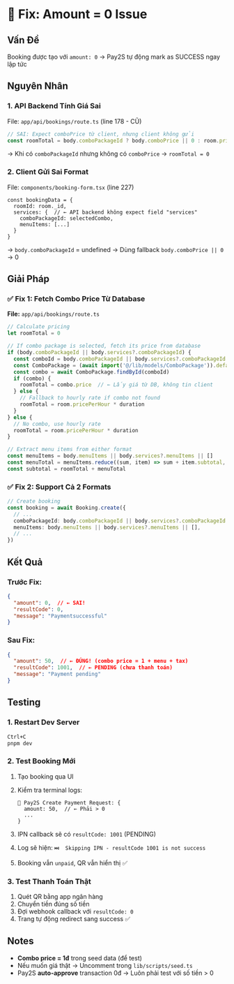 # 🐛 Fix: Amount = 0 Issue

## Vấn Đề
Booking được tạo với `amount: 0` → Pay2S tự động mark as SUCCESS ngay lập tức

## Nguyên Nhân

### 1. **API Backend Tính Giá Sai**

File: `app/api/bookings/route.ts` (line 178 - CŨ)

```typescript
// SAI: Expect comboPrice từ client, nhưng client không gửi
const roomTotal = body.comboPackageId ? body.comboPrice || 0 : room.pricePerHour * duration
```

→ Khi có `comboPackageId` nhưng không có `comboPrice` → `roomTotal = 0`

### 2. **Client Gửi Sai Format**

File: `components/booking-form.tsx` (line 227)

```tsx
const bookingData = {
  roomId: room._id,
  services: {  // ← API backend không expect field "services"
    comboPackageId: selectedCombo,
    menuItems: [...]
  }
}
```

→ `body.comboPackageId` = undefined → Dùng fallback `body.comboPrice || 0` → 0

## Giải Pháp

### ✅ Fix 1: Fetch Combo Price Từ Database

**File:** `app/api/bookings/route.ts`

```typescript
// Calculate pricing
let roomTotal = 0

// If combo package is selected, fetch its price from database
if (body.comboPackageId || body.services?.comboPackageId) {
  const comboId = body.comboPackageId || body.services?.comboPackageId
  const ComboPackage = (await import('@/lib/models/ComboPackage')).default
  const combo = await ComboPackage.findById(comboId)
  if (combo) {
    roomTotal = combo.price  // ← Lấy giá từ DB, không tin client
  } else {
    // Fallback to hourly rate if combo not found
    roomTotal = room.pricePerHour * duration
  }
} else {
  // No combo, use hourly rate
  roomTotal = room.pricePerHour * duration
}

// Extract menu items from either format
const menuItems = body.menuItems || body.services?.menuItems || []
const menuTotal = menuItems.reduce((sum, item) => sum + item.subtotal, 0) || 0
const subtotal = roomTotal + menuTotal
```

### ✅ Fix 2: Support Cả 2 Formats

```typescript
// Create booking
const booking = await Booking.create({
  // ...
  comboPackageId: body.comboPackageId || body.services?.comboPackageId || undefined,
  menuItems: body.menuItems || body.services?.menuItems || [],
  // ...
})
```

## Kết Quả

### Trước Fix:
```json
{
  "amount": 0,  // ← SAI!
  "resultCode": 0,
  "message": "Paymentsuccessful"
}
```

### Sau Fix:
```json
{
  "amount": 50,  // ← ĐÚNG! (combo price = 1 + menu + tax)
  "resultCode": 1001,  // ← PENDING (chưa thanh toán)
  "message": "Payment pending"
}
```

## Testing

### 1. Restart Dev Server
```bash
Ctrl+C
pnpm dev
```

### 2. Test Booking Mới
1. Tạo booking qua UI
2. Kiểm tra terminal logs:
   ```
   📝 Pay2S Create Payment Request: {
     amount: 50,  // ← Phải > 0
     ...
   }
   ```

3. IPN callback sẽ có `resultCode: 1001` (PENDING)
4. Log sẽ hiện: `⏭️  Skipping IPN - resultCode 1001 is not success`
5. Booking vẫn `unpaid`, QR vẫn hiển thị ✅

### 3. Test Thanh Toán Thật
1. Quét QR bằng app ngân hàng
2. Chuyển tiền đúng số tiền
3. Đợi webhook callback với `resultCode: 0`
4. Trang tự động redirect sang success ✅

## Notes

- **Combo price = 1đ** trong seed data (để test)
- Nếu muốn giá thật → Uncomment trong `lib/scripts/seed.ts`
- Pay2S **auto-approve** transaction 0đ → Luôn phải test với số tiền > 0
